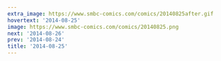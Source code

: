```yaml
---
extra_image: https://www.smbc-comics.com/comics/20140825after.gif
hovertext: '2014-08-25'
image: https://www.smbc-comics.com/comics/20140825.png
next: '2014-08-26'
prev: '2014-08-24'
title: '2014-08-25'
---
```

